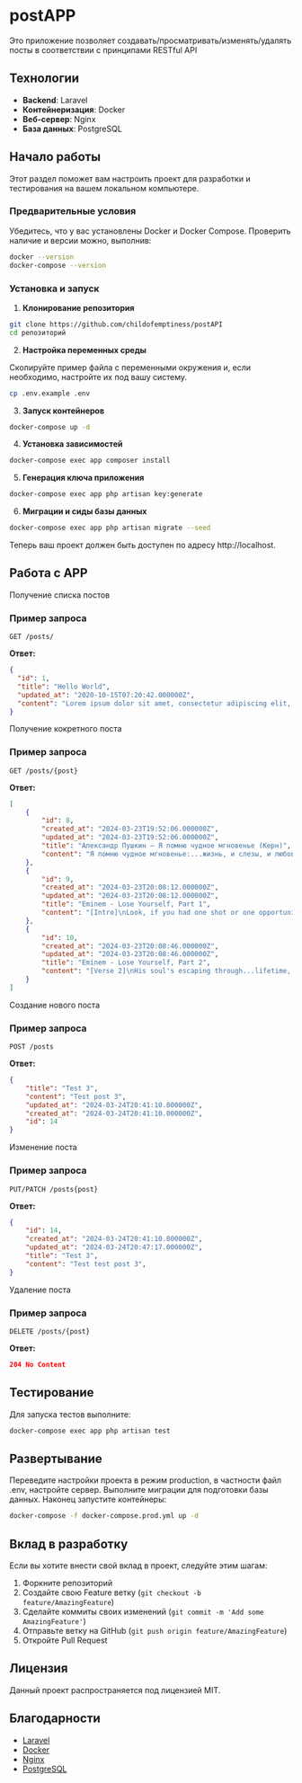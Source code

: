 # postAPP

Это приложение позволяет создавать/просматривать/изменять/удалять посты в соответствии с принципами RESTful API

## Технологии

- **Backend**: Laravel
- **Контейнеризация**: Docker
- **Веб-сервер**: Nginx
- **База данных**: PostgreSQL

## Начало работы

Этот раздел поможет вам настроить проект для разработки и тестирования на вашем локальном компьютере.

### Предварительные условия

Убедитесь, что у вас установлены Docker и Docker Compose. Проверить наличие и версии можно, выполнив:

```bash
docker --version
docker-compose --version
```

### Установка и запуск

1. **Клонирование репозитория**

```bash
git clone https://github.com/childofemptiness/postAPI
cd репозиторий
```

2. **Настройка переменных среды**

Скопируйте пример файла с переменными окружения и, если необходимо, настройте их под вашу систему.

```bash
cp .env.example .env
```

3. **Запуск контейнеров**

```bash
docker-compose up -d
```

4. **Установка зависимостей**

```bash
docker-compose exec app composer install
```

5. **Генерация ключа приложения**

```bash
docker-compose exec app php artisan key:generate
```

6. **Миграции и сиды базы данных**

```bash
docker-compose exec app php artisan migrate --seed
```

Теперь ваш проект должен быть доступен по адресу http://localhost.

## Работа с APP

Получение списка постов

### Пример запроса

```http
GET /posts/
```

**Ответ:**

```json
{
  "id": 1,
  "title": "Hello World",
  "updated_at": "2020-10-15T07:20:42.000000Z",
  "content": "Lorem ipsum dolor sit amet, consectetur adipiscing elit, sed do eiusmod tempor incididunt ut labore et dolore magna aliqua. Ut enim ad minim veniam, quis nostrud exercitation ullamco laboris nisi ut aliquip ex ea commodo consequat. Duis aute irure dolor in reprehenderit in voluptate velit esse cillum dolore eu fugiat nulla pariatur. Excepteur sint occaecat cupidatat non proident, sunt in culpa qui officia deserunt mollit anim id est laborum."
}
```
Получение кокретного поста

### Пример запроса

```http
GET /posts/{post}
```
**Ответ:**

```json
[
    {
        "id": 8,
        "created_at": "2024-03-23T19:52:06.000000Z",
        "updated_at": "2024-03-23T19:52:06.000000Z",
        "title": "Александр Пушкин — Я помню чудное мгновенье (Керн)",
        "content": "Я помню чудное мгновенье:...жизнь, и слезы, и любовь."
    },
    {
        "id": 9,
        "created_at": "2024-03-23T20:08:12.000000Z",
        "updated_at": "2024-03-23T20:08:12.000000Z",
        "title": "Eminem - Lose Yourself, Part 1",
        "content": "[Intro]\nLook, if you had one shot or one opportunity...opportunity comes once in a lifetime, yo\nYou better"
    },
    {
        "id": 10,
        "created_at": "2024-03-23T20:08:46.000000Z",
        "updated_at": "2024-03-23T20:08:46.000000Z",
        "title": "Eminem - Lose Yourself, Part 2",
        "content": "[Verse 2]\nHis soul's escaping through...lifetime, yo\nYou better"
    }
]
```

Создание нового поста

### Пример запроса

```http
POST /posts
```
**Ответ:**

```json
{
    "title": "Test 3", 
    "content": "Test post 3", 
    "updated_at": "2024-03-24T20:41:10.000000Z", 
    "created_at": "2024-03-24T20:41:10.000000Z", 
    "id": 14
}
```
Изменение поста

### Пример запроса

```http
PUT/PATCH /posts{post}
```
**Ответ:**

```json
{
    "id": 14, 
    "created_at": "2024-03-24T20:41:10.000000Z", 
    "updated_at": "2024-03-24T20:47:17.000000Z", 
    "title": "Test 3", 
    "content": "Test test post 3",
}
```

Удаление поста

### Пример запроса

```http
DELETE /posts/{post}
```
**Ответ:**

```json
204 No Content
```

## Тестирование

Для запуска тестов выполните:

```bash
docker-compose exec app php artisan test
```

## Развертывание

Переведите настройки проекта в режим production, в частности файл .env, настройте сервер. Выполните миграции для подготовки базы данных. Наконец запустите контейнеры:

```bash
docker-compose -f docker-compose.prod.yml up -d
```

## Вклад в разработку

Если вы хотите внести свой вклад в проект, следуйте этим шагам:

1. Форкните репозиторий
2. Создайте свою Feature ветку (`git checkout -b feature/AmazingFeature`)
3. Сделайте коммиты своих изменений (`git commit -m 'Add some AmazingFeature'`)
4. Отправьте ветку на GitHub (`git push origin feature/AmazingFeature`)
5. Откройте Pull Request

## Лицензия

Данный проект распространяется под лицензией MIT.

## Благодарности

- [Laravel](https://laravel.com/)
- [Docker](https://www.docker.com/)
- [Nginx](https://nginx.org/)
- [PostgreSQL](https://www.postgresql.org/)
